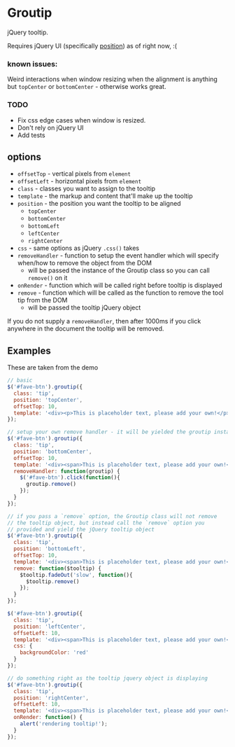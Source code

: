 # Groutip

jQuery tooltip.

Requires jQuery UI (specifically [position](http://jqueryui.com/demos/position/)) as of right now, :(


### known issues:
Weird interactions when window resizing when the alignment is anything but `topCenter` or `bottomCenter` - otherwise works great.


### TODO

* Fix css edge cases when window is resized.
* Don't rely on jQuery UI
* Add tests


## options


* `offsetTop` - vertical pixels from `element`
* `offsetLeft` - horizontal pixels from `element`
* `class` - classes you want to assign to the tooltip
* `template` - the markup and content that'll make up the tooltip
* `position` - the position you want the tooltip to be aligned
  * `topCenter`
  * `bottomCenter`
  * `bottomLeft`
  * `leftCenter`
  * `rightCenter`
* `css` - same options as jQuery `.css()` takes
* `removeHandler` - function to setup the event handler which will specify when/how to remove the object from the DOM
  * will be passed the instance of the Groutip class so you can call `remove()` on it
* `onRender` - function which will be called right before tooltip is displayed
* `remove` - function which will be called as the function to remove the tool tip from the DOM
  * will be passed the tooltip jQuery object


If you do not supply a `removeHandler`, then after 1000ms if you click anywhere in the document the tooltip will be removed.


## Examples

These are taken from the demo

```javascript
// basic
$('#fave-btn').groutip({
  class: 'tip',
  position: 'topCenter',
  offsetTop: 10,
  template: '<div><p>This is placeholder text, please add your own!</p></div>'
});
```

```javascript
// setup your own remove handler - it will be yielded the groutip instance
$('#fave-btn').groutip({
  class: 'tip',
  position: 'bottomCenter',
  offsetTop: 10,
  template: '<div><span>This is placeholder text, please add your own!</span></div>',
  removeHandler: function(groutip) {
    $('#fave-btn').click(function(){
      groutip.remove()
    });
  }
});
```

```javascript
// if you pass a `remove` option, the Groutip class will not remove
// the tooltip object, but instead call the `remove` option you
// provided and yield the jQuery tooltip object
$('#fave-btn').groutip({
  class: 'tip',
  position: 'bottomLeft',
  offsetTop: 10,
  template: '<div><span>This is placeholder text, please add your own!</span></div>',
  remove: function($tooltip) {
    $tooltip.fadeOut('slow', function(){
      $tooltip.remove()
    });
  }
});
```

```javascript
$('#fave-btn').groutip({
  class: 'tip',
  position: 'leftCenter',
  offsetLeft: 10,
  template: '<div><span>This is placeholder text, please add your own!</span></div>',
  css: {
    backgroundColor: 'red'
  }
});
```

```javascript
// do something right as the tooltip jquery object is displaying
$('#fave-btn').groutip({
  class: 'tip',
  position: 'rightCenter',
  offsetLeft: 10,
  template: '<div><span>This is placeholder text, please add your own!</span></div>',
  onRender: function() {
    alert('rendering tooltip!');
  }
});
```